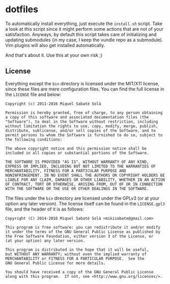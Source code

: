 # dotfiles

To automatically install everything, just execute the `install.sh` script.
Take a look at this script since it might perform some actions that are
not of your satisfaction. Anyways, by default this script takes care of
initializing and updating submodules (in my case, I keep the vundle repo as
a submodule). Vim plugins will also get installed automatically.

And that's about it. Use this at your own risk ;)

## License

Everything except the `bin` directory is licensed under the MIT/X11 license,
since these files are mere configuration files. You can find the full license
in the `LICENSE` file and below:

```
Copyright (c) 2011-2016 Miquel Sabaté Solà

Permission is hereby granted, free of charge, to any person obtaining
a copy of this software and associated documentation files (the
"Software"), to deal in the Software without restriction, including
without limitation the rights to use, copy, modify, merge, publish,
distribute, sublicense, and/or sell copies of the Software, and to
permit persons to whom the Software is furnished to do so, subject to
the following conditions:

The above copyright notice and this permission notice shall be
included in all copies or substantial portions of the Software.

THE SOFTWARE IS PROVIDED "AS IS", WITHOUT WARRANTY OF ANY KIND,
EXPRESS OR IMPLIED, INCLUDING BUT NOT LIMITED TO THE WARRANTIES OF
MERCHANTABILITY, FITNESS FOR A PARTICULAR PURPOSE AND
NONINFRINGEMENT. IN NO EVENT SHALL THE AUTHORS OR COPYRIGHT HOLDERS BE
LIABLE FOR ANY CLAIM, DAMAGES OR OTHER LIABILITY, WHETHER IN AN ACTION
OF CONTRACT, TORT OR OTHERWISE, ARISING FROM, OUT OF OR IN CONNECTION
WITH THE SOFTWARE OR THE USE OR OTHER DEALINGS IN THE SOFTWARE.
```

The files under the `bin` directory are licensed under the GPLv3 (or at your
option any later version). The license itself can be found in the
`LICENSE.gpl3` file, and the header of it is as follows:

```
Copyright (C) 2014-2016 Miquel Sabaté Solà <mikisabate@gmail.com>

This program is free software: you can redistribute it and/or modify
it under the terms of the GNU General Public License as published by
the Free Software Foundation, either version 3 of the License, or
(at your option) any later version.

This program is distributed in the hope that it will be useful,
but WITHOUT ANY WARRANTY; without even the implied warranty of
MERCHANTABILITY or FITNESS FOR A PARTICULAR PURPOSE.  See the
GNU General Public License for more details.

You should have received a copy of the GNU General Public License
along with this program.  If not, see <http://www.gnu.org/licenses/>.
```
